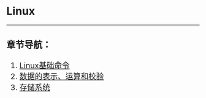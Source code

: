 # Linux
---
<div style="font-size:20px;">

### 章节导航：
1. [Linux基础命令](Linux/Linux-note/1.md)
2. [数据的表示、运算和校验](Linux/Linux-note/2.md)
3. [存储系统](Linux/Linux-note/3.md)
</div>